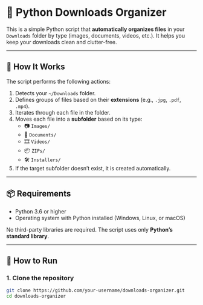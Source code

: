 # 📁 Python Downloads Organizer

This is a simple Python script that **automatically organizes files** in your `Downloads` folder by type (images, documents, videos, etc.). It helps you keep your downloads clean and clutter-free.

---

## 🧠 How It Works

The script performs the following actions:

1. Detects your `~/Downloads` folder.
2. Defines groups of files based on their **extensions** (e.g., `.jpg`, `.pdf`, `.mp4`).
3. Iterates through each file in the folder.
4. Moves each file into a **subfolder** based on its type:
   - 📷 `Images/`
   - 📄 `Documents/`
   - 🎞 `Videos/`
   - 📦 `ZIPs/`
   - 🛠 `Installers/`
5. If the target subfolder doesn’t exist, it is created automatically.

---

## 📦 Requirements

- Python 3.6 or higher
- Operating system with Python installed (Windows, Linux, or macOS)

No third-party libraries are required. The script uses only **Python’s standard library**.

---

## 🚀 How to Run

### 1. Clone the repository
```bash
git clone https://github.com/your-username/downloads-organizer.git
cd downloads-organizer
